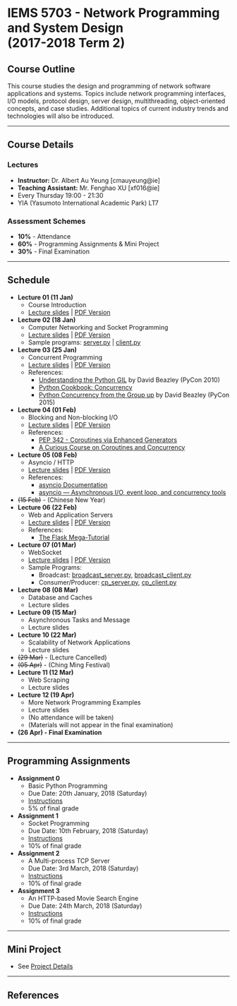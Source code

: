 # IEMS 5703 - Network Programming and System Design<br/>(2017-2018 Term 2)

## Course Outline

This course studies the design and programming of network
software applications and systems. Topics include network
programming interfaces, I/O models, protocol design,
server design, multithreading, object-oriented concepts,
and case studies. Additional topics of current industry
trends and technologies will also be introduced.

---

## Course Details

### Lectures

- **Instructor:** Dr. Albert Au Yeung [cmauyeung@ie]
- **Teaching Assistant:** Mr. Fenghao XU [xf016@ie]
- Every Thursday 19:00 - 21:30
- YIA (Yasumoto International Academic Park) LT7

### Assessment Schemes

- **10%** - Attendance
- **60%** - Programming Assignments & Mini Project
- **30%** - Final Examination

---

## Schedule

- **Lecture 01 (11 Jan)**
    - Course Introduction
    - [Lecture slides](/lectures/lecture-01.html) | [PDF Version](/lectures/pdfs/iems5703-lecture-01.pdf)
- **Lecture 02 (18 Jan)**
    - Computer Networking and Socket Programming
    - [Lecture slides](/lectures/lecture-02.html) | [PDF Version](/lectures/pdfs/iems5703-lecture-02.pdf)
    - Sample programs: [server.py](/lectures/files/server.py) | [client.py](/lectures/files/client.py)
- **Lecture 03 (25 Jan)**
    - Concurrent Programming
    - [Lecture slides](/lectures/lecture-03.html) | [PDF Version](/lectures/pdfs/iems5703-lecture-03.pdf)
    - References:
        - [Understanding the Python GIL](http://www.dabeaz.com/python/UnderstandingGIL.pdf) by David Beazley (PyCon 2010)
        - [Python Cookbook: Concurrency](https://www.oreilly.com/learning/python-cookbook-concurrency)
        - [Python Concurrency from the Group up](http://pyvideo.org/pycon-us-2015/python-concurrency-from-the-ground-up-live.html) by David Beazley (PyCon 2015)
- **Lecture 04 (01 Feb)**
    - Blocking and Non-blocking I/O
    - [Lecture slides](/lectures/lecture-04.html) | [PDF Version](/lectures/pdfs/iems5703-lecture-04.pdf)
    - References:
        - [PEP 342 - Coroutines via Enhanced Generators](https://www.python.org/dev/peps/pep-0342/)
        - [A Curious Course on Coroutines and Concurrency](http://www.dabeaz.com/coroutines/)
- **Lecture 05 (08 Feb)**
    - Asyncio / HTTP
    - [Lecture slides](/lectures/lecture-05.html) | [PDF Version](/lectures/pdfs/iems5703-lecture-05.pdf)
    - References:
        - [asyncio Documentation](http://asyncio.readthedocs.io/en/latest/)
        - [asyncio — Asynchronous I/O, event loop, and concurrency tools](https://pymotw.com/3/asyncio/)
- <strike>(15 Feb)</strike> - (Chinese New Year)
- **Lecture 06 (22 Feb)**
    - Web and Application Servers
    - [Lecture slides](/lectures/lecture-06.html) | [PDF Version](/lectures/pdfs/iems5703-lecture-06.pdf)
    - References:
        - [The Flask Mega-Tutorial](https://blog.miguelgrinberg.com/post/the-flask-mega-tutorial-part-i-hello-world)
- **Lecture 07 (01 Mar)**
    - WebSocket
    - [Lecture slides](/lectures/lecture-07.html) | [PDF Version](/lectures/pdfs/iems5703-lecture-07.pdf)
    - Sample Programs:
        - Broadcast: [broadcast_server.py](/lectures/files/broadcast_server.py), [broadcast_client.py](/lectures/files/broadcast_client.py)
        - Consumer/Producer: [cp_server.py](/lectures/files/cp_server.py), [cp_client.py](/lectures/files/cp_client.py)
- **Lecture 08 (08 Mar)**
    - Database and Caches
    - Lecture slides
- **Lecture 09 (15 Mar)**
    - Asynchronous Tasks and Message
    - Lecture slides
- **Lecture 10 (22 Mar)**
    - Scalability of Network Applications
    - Lecture slides
- <strike>(29 Mar)</strike> - (Lecture Cancelled)
- <strike>(05 Apr)</strike> - (Ching Ming Festival)
- **Lecture 11 (12 Mar)**
    - Web Scraping
    - Lecture slides
- **Lecture 12 (19 Apr)**
    - More Network Programming Examples
    - Lecture slides
    - (No attendance will be taken)
    - (Materials will not appear in the final examination)
- **(26 Apr) - Final Examination**

---

## Programming Assignments

- **Assignment 0**
    - Basic Python Programming
    - Due Date: 20th January, 2018 (Saturday)
    - [Instructions](assignment-0)
    - 5% of final grade
- **Assignment 1**
    - Socket Programming
    - Due Date: 10th February, 2018 (Saturday)
    - [Instructions](assignment-1)
    - 10% of final grade
- **Assignment 2**
    - A Multi-process TCP Server
    - Due Date: 3rd March, 2018 (Saturday)
    - [Instructions](assignment-2)
    - 10% of final grade
- **Assignment 3**
    - An HTTP-based Movie Search Engine
    - Due Date: 24th March, 2018 (Saturday)
    - [Instructions](assignment-3)
    - 10% of final grade

---

## Mini Project

- See [Project Details](project)

---

## References

